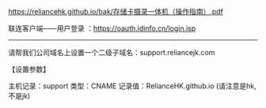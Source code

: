 

https://reliancehk.github.io/bak/存储卡摄录一体机（操作指南）.pdf


联连客户端——用户登录 ：https://oauth.idinfo.cn/login.jsp

-----------------------------------------------------------

请帮我们公司域名上设置一个二级子域名：support.reliancejk.com

【设置参数】

主机记录：support  类型：CNAME  记录值：RelianceHK.github.io (请注意是hk,不是jk)
